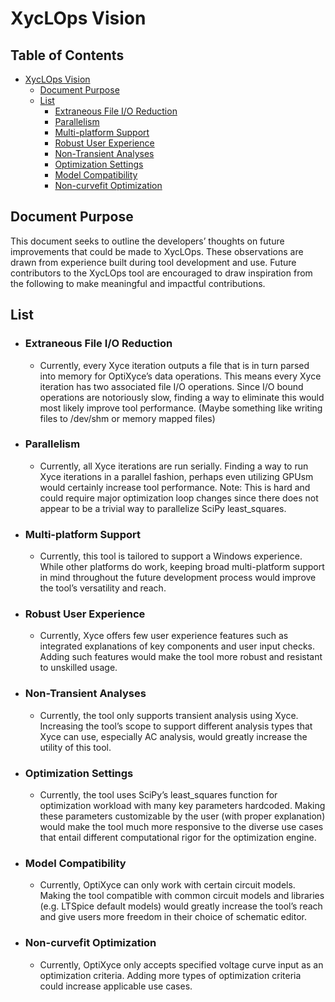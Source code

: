 # XycLOps Vision

## Table of Contents
- [XycLOps Vision](#xyclops-vision)
  - [Document Purpose](#document-purpose)
  - [List](#list)
    - [Extraneous File I/O Reduction](#extraneous-file-io-reduction)
    - [Parallelism](#parallelism)
    - [Multi-platform Support](#multi-platform-support)
    - [Robust User Experience](#robust-user-experience)
    - [Non-Transient Analyses](#non-transient-analyses)
    - [Optimization Settings](#optimization-settings)
    - [Model Compatibility](#model-compatibility)
    - [Non-curvefit Optimization](#non-curvefit-optimization)


## Document Purpose
This document seeks to outline the developers’ thoughts on future improvements that could be made to XycLOps.  These observations are drawn from experience built during tool development and use.  Future contributors to the XycLOps tool are encouraged to draw inspiration from the following to make meaningful and impactful contributions.

## List
- ### Extraneous File I/O Reduction
   - Currently, every Xyce iteration outputs a file that is in turn parsed into memory for OptiXyce’s data operations.  This means every Xyce iteration has two associated file I/O operations.  Since I/O bound operations are notoriously slow, finding a way to eliminate this would most likely improve tool performance. (Maybe something like writing files to /dev/shm or memory mapped files)
- ### Parallelism
   - Currently, all Xyce iterations are run serially.  Finding a way to run Xyce iterations in a parallel fashion, perhaps even utilizing GPUsm would certainly increase tool performance. Note: This is hard and could require major optimization loop changes since there does not appear to be a trivial way to parallelize SciPy least_squares.
- ### Multi-platform Support
   - Currently, this tool is tailored to support a Windows experience.  While other platforms do work, keeping broad multi-platform support in mind throughout the future development process would improve the tool’s versatility and reach.
- ### Robust User Experience
   - Currently, Xyce offers few user experience features such as integrated explanations of key components and user input checks. Adding such features would make the tool more robust and resistant to unskilled usage.
- ### Non-Transient Analyses
   - Currently, the tool only supports transient analysis using Xyce.  Increasing the tool’s scope to support different analysis types that Xyce can use, especially AC analysis, would greatly increase the utility of this tool.
- ### Optimization Settings
   - Currently, the tool uses SciPy’s least_squares function for optimization workload with many key parameters hardcoded.  Making these parameters customizable by the user (with proper explanation) would make the tool much more responsive to the diverse use cases that entail different computational rigor for the optimization engine.
- ### Model Compatibility
   - Currently, OptiXyce can only work with certain circuit models.  Making the tool compatible with common circuit models and libraries (e.g. LTSpice default models) would greatly increase the tool’s reach and give users more freedom in their choice of schematic editor.
- ### Non-curvefit Optimization
   - Currently, OptiXyce only accepts specified voltage curve input as an optimization criteria.  Adding more types of optimization criteria could increase applicable use cases.

